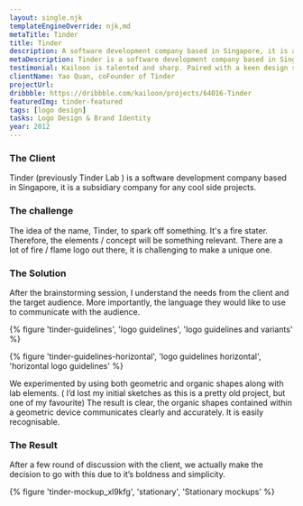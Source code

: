 ```yaml
---
layout: single.njk
templateEngineOverride: njk,md
metaTitle: Tinder
title: Tinder
description: A software development company based in Singapore, it is a subsidiary company for any cool side projects.
metaDescription: Tinder is a software development company based in Singapore, it is a subsidiary company for any cool side projects.
testimonial: Kailoon is talented and sharp. Paired with a keen design sense and patience when dealing with clients, he’s a trustable resource to work with when it comes to branding and UI/UX works. I’ve entrusted him with the branding works of my 2 companies and will continue to do so in the future.
clientName: Yao Quan, coFounder of Tinder
projectUrl:
dribbble: https://dribbble.com/kailoon/projects/64016-Tinder
featuredImg: tinder-featured
tags: [logo design]
tasks: Logo Design & Brand Identity
year: 2012
---
```


<div class="col-start-2 col-end-10">

### The Client

Tinder (previously Tinder Lab ) is a software development company based in Singapore, it is a subsidiary company for any cool side projects.

### The challenge

The idea of the name, Tinder, to spark off something. It's a fire stater. Therefore, the elements / concept will be something relevant. There are a lot of fire / flame logo out there, it is challenging to make a unique one.

### The Solution

After the brainstorming session, I understand the needs from the client and the target audience. More importantly, the language they would like to use to communicate with the audience.

{% figure 'tinder-guidelines', 'logo guidelines', 'logo guidelines and variants' %}

{% figure 'tinder-guidelines-horizontal', 'logo guidelines horizontal', 'horizontal logo guidelines' %}

We experimented by using both geometric and organic shapes along with lab elements. ( I’d lost my initial sketches as this is a pretty old project, but one of my favourite) The result is clear, the organic shapes contained within a geometric device communicates clearly and accurately. It is easily recognisable.

### The Result

After a few round of discussion with the client, we actually make the decision to go with this due to it’s boldness and simplicity.

{% figure 'tinder-mockup_xl9kfg', 'stationary', 'Stationary mockups' %}

</div>
